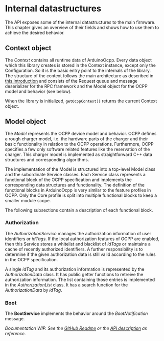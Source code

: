 # Internal datastructures

The API exposes some of the internal datastructures to the main firmware. This chapter gives an overview of their fields and shows how to use them to achieve the desired behavior.

## Context object

The *Context* contains all runtime data of ArduinoOcpp. Every data object which this library creates is stored in the Context instance, except only the Configuration. So it is the basic entry point to the internals of the library. The structure of the context follows the main architecture as described in [this introduction](intro-tech) and consists of the Request queue and message deserializer for the RPC framework and the Model object for the OCPP model and behavior (see below).

When the library is initialized, `getOcppContext()` returns the current Context object.

## Model object

The *Model* represents the OCPP device model and behavior. OCPP defines a rough charger model, i.e. the hardware parts of the charger and their basic functionality in relation to the OCPP operations. Furthermore, OCPP specifies a few only software related features like the reservation of the charger. This charger model is implemented as straightforward C++ data structures and corresponding algorithms.

The implementation of the Model is structured into a top-level Model class and the subordinate Service classes. Each Service class represents a functional block of the OCPP specification and implements the corresponding data structures and functionality. The definition of the functional blocks in ArduinoOcpp is very similar to the feature profiles in OCPP. Only the Core profile is split into multiple functional blocks to keep a smaller module scope.

The following subsections contain a description of each functional block.

### Authorization

The *AuthorizationService* manages the authorization information of user identifiers or *idTags*. If the local authorization features of OCPP are enabled, then this Service stores a whitelist and blacklist of *idTags* or maintains a cache of recently authorized identifiers. A further responsibility is to determine if the given authorization data is still valid according to the rules in the OCPP specification.

A single *idTag* and its authorization information is represented by the *AuthorizationData* class. It has public getter functions to retreive the authorization information. The list containing those entries is implemented in the *AuthorizationList* class. It has a search function for the *AuthorizationData* by *idTag*.

### Boot

The **BootService** implements the behavior around the *BootNotification* message.

*Documentation WIP. See the [GitHub Readme](https://github.com/matth-x/ArduinoOcpp) or the [API description](https://github.com/matth-x/ArduinoOcpp/blob/master/src/ArduinoOcpp.h) as reference.*
